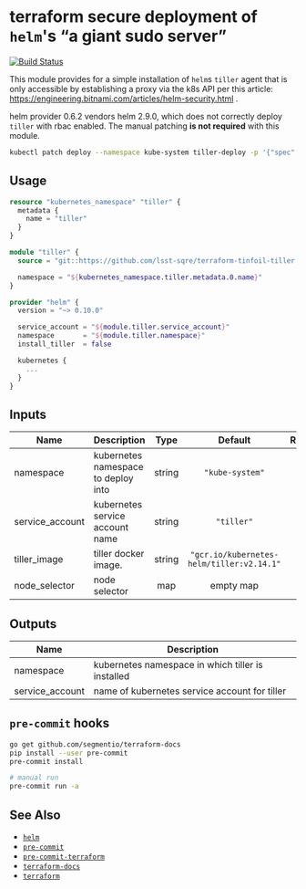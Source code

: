 terraform secure deployment of `helm`'s “a giant sudo server”
===

[![Build Status](https://travis-ci.org/lsst-sqre/terraform-tinfoil-tiller.png)](https://travis-ci.org/lsst-sqre/terraform-tinfoil-tiller)

This module provides for a simple installation of `helm`s `tiller` agent that
is only accessible by establishing a proxy via the k8s API per this article:
https://engineering.bitnami.com/articles/helm-security.html .

helm provider 0.6.2 vendors helm 2.9.0, which does not correctly deploy
`tiller` with rbac enabled.  The manual patching **is not required** with this
module.

```bash
kubectl patch deploy --namespace kube-system tiller-deploy -p '{"spec":{"template":{"spec":{"automountServiceAccountToken":true}}}}'
```

Usage
---

```terraform
resource "kubernetes_namespace" "tiller" {
  metadata {
    name = "tiller"
  }
}

module "tiller" {
  source = "git::https://github.com/lsst-sqre/terraform-tinfoil-tiller.git?ref=0.10.x"

  namespace = "${kubernetes_namespace.tiller.metadata.0.name}"
}

provider "helm" {
  version = "~> 0.10.0"

  service_account = "${module.tiller.service_account}"
  namespace       = "${module.tiller.namespace}"
  install_tiller  = false

  kubernetes {
    ...
  }
}
```

<!-- BEGINNING OF PRE-COMMIT-TERRAFORM DOCS HOOK -->
## Inputs

| Name | Description | Type | Default | Required |
|------|-------------|:----:|:-----:|:-----:|
| namespace | kubernetes namespace to deploy into | string | `"kube-system"` | no |
| service\_account | kubernetes service account name | string | `"tiller"` | no |
| tiller\_image | tiller docker image. | string | `"gcr.io/kubernetes-helm/tiller:v2.14.1"` | no |
| node\_selector | node selector | map | empty map | no |

## Outputs

| Name | Description |
|------|-------------|
| namespace | kubernetes namespace in which tiller is installed |
| service\_account | name of kubernetes service account for tiller |

<!-- END OF PRE-COMMIT-TERRAFORM DOCS HOOK -->

`pre-commit` hooks
---

```bash
go get github.com/segmentio/terraform-docs
pip install --user pre-commit
pre-commit install

# manual run
pre-commit run -a
```

See Also
---

* [`helm`](https://docs.helm.sh/)
* [`pre-commit`](https://github.com/pre-commit/pre-commit)
* [`pre-commit-terraform`](https://github.com/antonbabenko/pre-commit-terraform)
* [`terraform-docs`](https://github.com/segmentio/terraform-docs)
* [`terraform`](https://www.terraform.io/)
